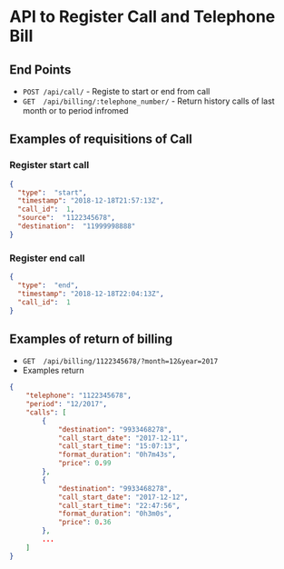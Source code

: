 # API to Register Call and Telephone Bill

## End Points

* `POST /api/call/` - Registe to start or end from call
* `GET  /api/billing/:telephone_number/` - Return history calls of last month or to period infromed

## Examples of requisitions of Call

### Register start call

```json
{
  "type":  "start",
  "timestamp": "2018-12-18T21:57:13Z",
  "call_id":  1,
  "source":  "1122345678",
  "destination":  "11999998888"
}
```

### Register end  call

```json
{
  "type":  "end",
  "timestamp": "2018-12-18T22:04:13Z",
  "call_id":  1
}
```

## Examples of return of billing

* `GET  /api/billing/1122345678/?month=12&year=2017`
*  Examples return

```json
{
    "telephone": "1122345678",
    "period": "12/2017",
    "calls": [
        {
            "destination": "9933468278",
            "call_start_date": "2017-12-11",
            "call_start_time": "15:07:13",
            "format_duration": "0h7m43s",
            "price": 0.99
        },
        {
            "destination": "9933468278",
            "call_start_date": "2017-12-12",
            "call_start_time": "22:47:56",
            "format_duration": "0h3m0s",
            "price": 0.36
        },
        ...
    ]
}
```

